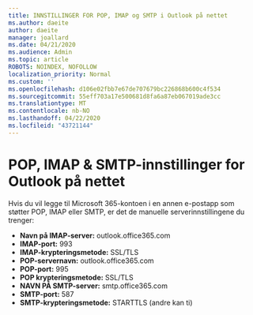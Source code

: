 ```yaml
---
title: INNSTILLINGER FOR POP, IMAP og SMTP i Outlook på nettet
ms.author: daeite
author: daeite
manager: joallard
ms.date: 04/21/2020
ms.audience: Admin
ms.topic: article
ROBOTS: NOINDEX, NOFOLLOW
localization_priority: Normal
ms.custom: ''
ms.openlocfilehash: d106e02fbb7e67de707679bc226868b600c4f534
ms.sourcegitcommit: 55eff703a17e500681d8fa6a87eb067019ade3cc
ms.translationtype: MT
ms.contentlocale: nb-NO
ms.lasthandoff: 04/22/2020
ms.locfileid: "43721144"
---
```

# <a name="pop-imap--smtp-settings-for-outlook-on-the-web"></a>POP, IMAP & SMTP-innstillinger for Outlook på nettet

Hvis du vil legge til Microsoft 365-kontoen i en annen e-postapp som støtter POP, IMAP eller SMTP, er det de manuelle serverinnstillingene du trenger:
  
- **Navn på IMAP-server:** outlook.office365.com
- **IMAP-port:** 993
- **IMAP-krypteringsmetode:** SSL/TLS
- **POP-servernavn:** outlook.office365.com  
- **POP-port:** 995  
- **POP krypteringsmetode:** SSL/TLS  
- **NAVN PÅ SMTP-server:** smtp.office365.com
- **SMTP-port:** 587
- **SMTP-krypteringsmetode:** STARTTLS (andre kan ti)
